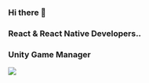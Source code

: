 ### Hi there 👋
### React & React Native Developers.. 
### Unity Game Manager
 <!--
**Tanererkan06/tanererkan06** is a ✨ _special_ ✨ repository because its `README.md` (this file) appears on your GitHub profile.

Here are some ideas to get you started:

- 🔭 I’m currently working on ...
- 🌱 I’m currently learning ...
- 👯 I’m looking to collaborate on ...
- 🤔 I’m looking for help with ...
- 💬 Ask me about ...
- 📫 How to reach me: ...
- 😄 Pronouns: ...
- ⚡ Fun fact: ...
--><img src="https://github-readme-stats.vercel.app/api?username=tanererkan06&&show_icons=true&title_color=ffffff&icon_color=bb2acf&text_color=daf7dc&bg_color=151515"/>
